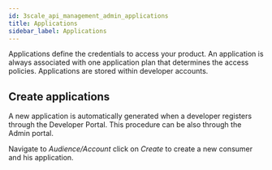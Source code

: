 ```yaml
---
id: 3scale_api_management_admin_applications
title: Applications
sidebar_label: Applications
---
```


Applications define the credentials to access your product. An application is always associated with one application plan that determines the access policies. Applications are stored within developer accounts.


## Create applications

A new application is automatically generated when a developer registers through the Developer Portal. This procedure can be also through the Admin portal.

Navigate to _Audience/Account_ click on _Create_ to create a new consumer and his application.